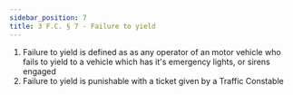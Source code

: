 ```yaml
---
sidebar_position: 7
title: 3 F.C. § 7 - Failure to yield
---
```


<ol>
	<li>Failure to yield is defined as as any operator of an motor vehicle who fails to yield to a vehicle which has it's emergency lights, or sirens engaged</li>
	<li>Failure to yield is punishable with a ticket given by a Traffic Constable</li>
</ol>